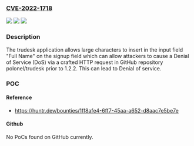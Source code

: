 ### [CVE-2022-1718](https://cve.mitre.org/cgi-bin/cvename.cgi?name=CVE-2022-1718)
![](https://img.shields.io/static/v1?label=Product&message=polonel%2Ftrudesk&color=blue)
![](https://img.shields.io/static/v1?label=Version&message=n%2Fa&color=blue)
![](https://img.shields.io/static/v1?label=Vulnerability&message=CWE-190%20Integer%20Overflow%20or%20Wraparound&color=brighgreen)

### Description

The trudesk application allows large characters to insert in the input field "Full Name" on the signup field which can allow attackers to cause a Denial of Service (DoS) via a crafted HTTP request in GitHub repository polonel/trudesk prior to 1.2.2. This can lead to Denial of service.

### POC

#### Reference
- https://huntr.dev/bounties/1ff8afe4-6ff7-45aa-a652-d8aac7e5be7e

#### Github
No PoCs found on GitHub currently.

